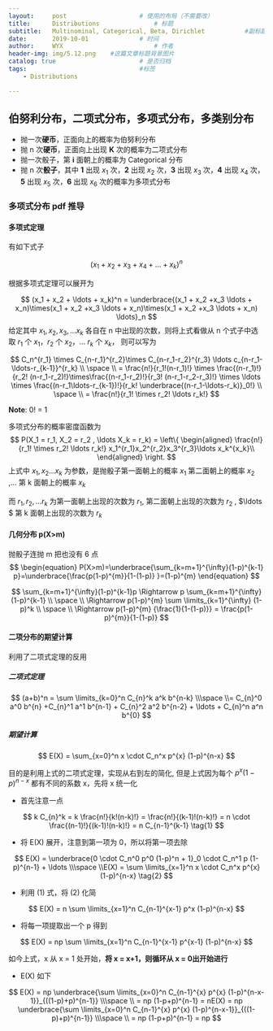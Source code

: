 ```yaml
---
layout:     post   				    # 使用的布局（不需要改）
title:      Distributions 				# 标题 
subtitle:   Multinominal, Categorical, Beta, Dirichlet           #副标题
date:       2019-10-01 				# 时间
author:     WYX 						# 作者
header-img: img/5.12.png 	#这篇文章标题背景图片
catalog: true 						# 是否归档
tags:								#标签
    - Distributions

---
```




## 伯努利分布，二项式分布，多项式分布，多类别分布

- 抛一次**硬币**，正面向上的概率为伯努利分布
- 抛 n 次**硬币**，正面向上出现 **K** 次的概率为二项式分布
- 抛一次骰子，第 **i** 面朝上的概率为 Categorical 分布
- 抛 n 次**骰子**，其中 **1** 出现 $x_1$ 次，**2** 出现 $x_2$ 次，**3** 出现 $x_3$ 次，**4** 出现 $x_4$ 次，**5** 出现 $x_5$ 次，**6** 出现 $x_6$ 次的概率为多项式分布

### 多项式分布 pdf 推导

#### 多项式定理

有如下式子


$$
(x_1+x_2+x_3+x_4 + \ldots + x_k)^n
$$


根据多项式定理可以展开为


$$
(x_1 + x_2 + \ldots + x_k)^n = \underbrace{(x_1 + x_2 +x_3 \ldots + x_n)\times(x_1 + x_2 +x_3 \ldots + x_n)\times(x_1 + x_2 +x_3 \ldots + x_n) \ldots}_n
$$
给定其中 $x_1,x_2,x_3,\ldots x_k$ 各自在 n 中出现的次数，则将上式看做从 n 个式子中选取 $r_1$ 个 $x_1$，$r_2$ 个 $x_2$，$\ldots$ $r_k$ 个 $x_k$， 则可以写为


$$
C_n^{r_1} \times C_{n-r_1}^{r_2}\times C_{n-r_1-r_2}^{r_3} \ldots c_{n-r_1-\ldots-r_{k-1}}^{r_k} \\
\space \\
= \frac{n!}{r_1!(n-r_1)!} \times \frac{(n-r_1)!}{r_2! (n-r_1-r_2)!}\times\frac{(n-r_1-r_2)!}{r_3! (n-r_1-r_2-r_3)!} \times \ldots \times \frac{(n-r_1\ldots-r_{k-1})!}{r_k! \underbrace{(n-r_1-\ldots-r_k)}_0!} \\
\space \\
= \frac{n!}{r_1! \times r_2! \ldots r_k!}
$$


**Note**: 0! = 1

多项式分布的概率密度函数为
$$
P(X_1 = r_1, X_2 = r_2 , \ldots X_k = r_k) = \left\{
\begin{aligned}
 \frac{n!}{r_1! \times r_2! \ldots r_k!} x_1^{r_1}x_2^{r_2}x_3^{r_3}\ldots x_k^{x_k}\\
\end{aligned}
\right.
$$
上式中 $x_1,x_2 \ldots x_k$ 为参数，是抛骰子第一面朝上的概率 $x_1$ 第二面朝上的概率 $x_2$ ,$\ldots$ 第 k 面朝上的概率 $x_k$

而 $r_1,r_2,\ldots r_k$ 为第一面朝上出现的次数为 $r_1$, 第二面朝上出现的次数为 $r_2$ , $\ldots $ 第 k 面朝上出现的次数为 $r_k$



#### 几何分布 p(X>m)

抛骰子连抛 m 把也没有 6 点
$$
\begin{equation}
P(X>m)=\underbrace{\sum_{k=m+1}^{\infty}(1-p)^{k-1} p}=\underbrace{\frac{p(1-p)^{m}}{1-(1-p)} }=(1-p)^{m}
\end{equation}
$$

$$
\sum_{k=m+1}^{\infty}(1-p)^{k-1}p \Rightarrow p \sum_{k=m+1}^{\infty}(1-p)^{k-1} \\
\space \\
\Rightarrow p(1-p)^{m} \sum \limits_{k=1}^{\infty} (1-p)^k \\
\space \\
\Rightarrow p(1-p)^{m} {\frac{1}{1-(1-p)}}  = \frac{p(1-p)^{m}}{1-(1-p)}
$$

#### 二项分布的期望计算

利用了二项式定理的反用

##### 二项式定理

$$
(a+b)^n = \sum \limits_{k=0}^n C_{n}^k a^k b^{n-k} \\\space \\=  C_{n}^0 a^0 b^{n} +C_{n}^1 a^1 b^{n-1} + C_{n}^2 a^2 b^{n-2} + \ldots + C_{n}^n a^n b^{0}
$$

##### 期望计算

$$
E(X) = \sum_{x=0}^n x \cdot C_n^x p^{x} (1-p)^{n-x}
$$

目的是利用上式的二项式定理，实现从右到左的简化, 但是上式因为每个 $p^x (1-p)^{n-x}$ 都有不同的系数 x，先将 x 统一化

- 首先注意一点

$$
k C_{n}^k = k \frac{n!}{k!(n-k)!} = \frac{n!}{(k-1)!(n-k)!} = n \cdot \frac{(n-1)!}{(k-1)!(n-k)!} = n  C_{n-1}^{k-1} \tag{1}
$$

- 将 E(X) 展开，注意到第一项为 0，所以将第一项去除


$$
E(X) = \underbrace{0 \cdot C_n^0 p^0 (1-p)^n + 1}_0 \cdot C_n^1 p (1-p)^{n-1} + \ldots \\\space \\E(X) = \sum \limits_{x=1}^n x \cdot C_n^x p^{x} (1-p)^{n-x} \tag{2}
$$

- 利用 (1) 式，将 (2) 化简

$$
E(X) = n \sum \limits_{x=1}^n C_{n-1}^{x-1} p^x (1-p)^{n-x}
$$

- 将每一项提取出一个 p 得到

$$
E(X) = np \sum \limits_{x=1}^n C_{n-1}^{x-1} p^{x-1} (1-p)^{n-x}
$$

如今上式，x 从 x = 1 处开始，**将 x = x+1，则循环从 x = 0出开始进行**

- E(X) 如下

$$
E(X) = np \underbrace{\sum \limits_{x=0}^n C_{n-1}^{x} p^{x} (1-p)^{n-x-1}}_{((1-p)+p)^{n-1}} \\\space \\ = np (1-p+p)^{n-1} = nE(X) = np \underbrace{\sum \limits_{x=0}^n C_{n-1}^{x} p^{x} (1-p)^{n-x-1}}_{((1-p)+p)^{n-1}} \\\space \\ = np (1-p+p)^{n-1} = np
$$



